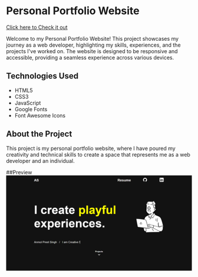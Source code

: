 

# Personal Portfolio Website

[Click here to Check it out ](https://anmolsingh173.github.io/Portfolio_Website/)

Welcome to my Personal Portfolio Website! This project showcases my journey as a web developer, highlighting my skills, experiences, and the projects I've worked on. The website is designed to be responsive and accessible, providing a seamless experience across various devices.

## Technologies Used

- HTML5
- CSS3
- JavaScript
- Google Fonts
- Font Awesome Icons

## About the Project

This project is my personal portfolio website, where I have poured my creativity and technical skills to create a space that represents me as a web developer and an individual. 
 
##Preview
![Tic Tac Toe Screenshot](https://github.com/AnmolSingh173/Portfolio_Website/blob/main/Image%20Resources/portfolioWebsite.png)
